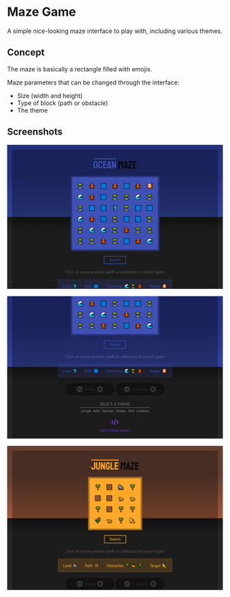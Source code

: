 # Maze Game

A simple nice-looking maze interface to play with, including various themes.

## Concept

The maze is basically a rectangle filled with emojis.

Maze parameters that can be changed through the interface:

* Size (width and height)
* Type of block (path or obstacle)
* The theme

## Screenshots

![Screenshot_1](./screenshots/Capture_1.png)

![Screenshot_2](./screenshots/Capture_2.png)

![Screenshot_3](./screenshots/Capture_3.png)